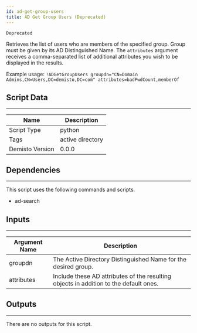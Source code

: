 ```yaml
---
id: ad-get-group-users
title: AD Get Group Users (Deprecated)
---
```


`Deprecated`

Retrieves the list of users who are members of the specified group. Group must be given by its AD Distinguished Name. The `attributes` argument receives a comma-separated list of additional attributes you wish to be displayed in the results.

Example usage: `!ADGetGroupUsers groupdn="CN=Domain Admins,CN=Users,DC=demisto,DC=com" attributes=badPwdCount,memberOf`

## Script Data 
---

| **Name** | **Description** |
| --- | --- |
| Script Type | python |
| Tags | active directory |
| Demisto Version | 0.0.0 |

## Dependencies
---
This script uses the following commands and scripts.
* ad-search

## Inputs
---

| **Argument Name** | **Description** |
| --- | --- |
| groupdn | The Active Directory Distinguished Name for the desired group. |
| attributes | Include these AD attributes of the resulting objects in addition to the default ones. |

## Outputs
---
There are no outputs for this script.  
